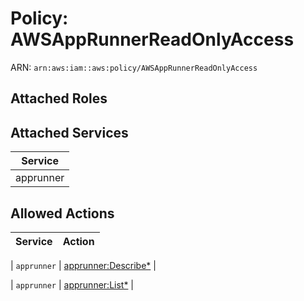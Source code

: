 # Policy: AWSAppRunnerReadOnlyAccess

ARN: `arn:aws:iam::aws:policy/AWSAppRunnerReadOnlyAccess`

## Attached Roles

## Attached Services

| Service |
|---------|
| apprunner |

## Allowed Actions

| Service | Action |
|:-------:|--------|

| `apprunner` | [apprunner:Describe*](../actions.md#apprunner:describeall) |

| `apprunner` | [apprunner:List*](../actions.md#apprunner:listall) |
